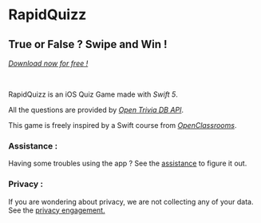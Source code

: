 # RapidQuizz

## **True or False ? Swipe and Win !**

[*Download now for free !*](https://apps.apple.com/in/app/rapidquizz/id1529603926)

<br />

RapidQuizz is an iOS Quiz Game made with *Swift 5*. 

All the questions are provided by [*Open Trivia DB API*](https://opentdb.com/api_config.php).

This game is freely inspired by a Swift course from [*OpenClassrooms*](https://openclassrooms.com/).    


### Assistance : 

Having some troubles using the app ? 
See the [assistance](assistance.md) to figure it out.

### Privacy : 

If you are wondering about privacy, we are not collecting any of your data.
See the [privacy engagement.](privacy.md)
